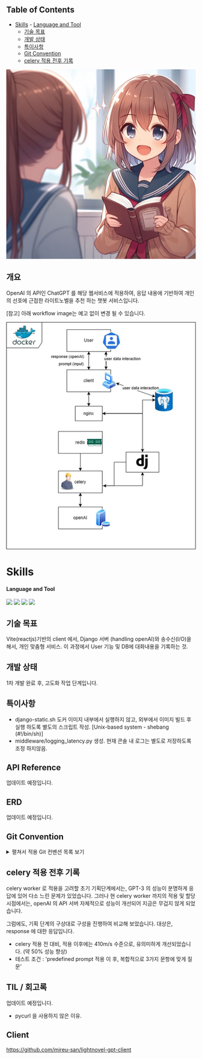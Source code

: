 ## Table of Contents
- [Skills](#skills)
      - [Language and Tool](#language-and-tool)
  - [기술 목표](#기술-목표)
  - [개발 상태](#개발-상태)
  - [특이사항](#특이사항)
  - [Git Convention](#git-convention)
  - [celery 적용 전후 기록](#celery-적용-전후-기록)

![image](./assets/images/cover.jpg)

## 개요
OpenAI 의 API인 ChatGPT 를 해당 웹서비스에 적용하여, 응답 내용에 기반하여 개인의 선호에 근접한 라이트노벨을 추천 하는 챗봇 서비스입니다.

[참고] 아래 workflow image는 예고 없이 변경 될 수 있습니다.

![image](./assets/images/novel-gpt-diagram.jpg)

# Skills
#### Language and Tool

<img src="https://img.shields.io/badge/django-092E20?style=for-the-badge&logo=django&logoColor=white">
<img src="https://img.shields.io/badge/python-3776AB?style=for-the-badge&logo=python&logoColor=white">
<img src="https://img.shields.io/badge/swagger-85EA2D?style=for-the-badge&logo=swagger&logoColor=white">
<img src="https://img.shields.io/badge/jwt-000000?style=for-the-badge&logo=jwt&logoColor=white">

## 기술 목표
Vite(reactjs)기반의 client 에서, Django 서버 (handling openAI)와 송수신(I/O)을 해서, 개인 맞춤형 서비스. 이 과정에서 User 기능 및 DB에 대화내용을 기록하는 것.

## 개발 상태
1차 개발 완료 후, 고도화 작업 단계입니다.

## 특이사항
- django-static.sh
도커 이미지 내부에서 실행하지 않고, 외부에서 이미지 빌드 후 실행 하도록 별도의 스크립트 작성.
[Unix-based system - shebang (#!/bin/sh)]
- middleware/logging_latency.py 생성. 현재 콘솔 내 로그는 별도로 저장하도록 조정 하지않음.

## API Reference
업데이트 예정입니다.

## ERD
업데이트 예정입니다.

## Git Convention
<details>
<summary>펼쳐서 적용 Git 컨벤션 목록 보기</summary>
<pre>
feat – a new feature is introduced with the changes
fix – a bug fix has occurred
chore – changes that do not relate to a fix or feature and don't modify src or test files (for example updating dependencies)
refactor – refactored code that neither fixes a bug nor adds a feature
docs – updates to documentation such as a the README or other markdown files
style – changes that do not affect the meaning of the code, likely related to code formatting such as white-space, missing semi-colons, and so on.
test – including new or correcting previous tests
perf – performance improvements
ci – continuous integration related
build – changes that affect the build system or external dependencies
revert – reverts a previous commit

Source: https://www.freecodecamp.org/news/how-to-write-better-git-commit-messages/
</pre>
</details>


<!-- command sheet - checklist -->
<!-- ```
pip freeze > requirements.txt
chmod +x ./entrypoint.sh
http://0.0.0.0:8000
docker compose up -d --build
./manage.py startapp taskapp
docker exec -it django /bin/sh
``` -->

## celery 적용 전후 기록
celery worker 로 적용을 고려할 초기 기획단계에서는, GPT-3 의 성능이 분명하게 응답에 있어 다소 느린 문제가 있었습니다. 그러나 현 celery worker 까지의 적용 및 할당 시점에서는, openAI 의 API 서버 자체적으로 성능이 개선되어 지금은 무겁지 않게 되었습니다.

그럼에도, 기획 단계의 구상대로 구성을 진행하여 비교해 보았습니다.
대상은, response 에 대한 응답입니다.
- celery 적용 전 대비, 적용 이후에는 410m/s 수준으로, 유의미하게 개선되었습니다. (약 50% 성능 향상)
- 테스트 조건 : 'predefined prompt 적용 이 후, 복합적으로 3가지 문항에 맞게 질문'

## TIL / 회고록
업데이트 예정입니다.
- pycurl 을 사용하지 않은 이유.

## Client
https://github.com/mireu-san/lightnovel-gpt-client

